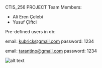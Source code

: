 CTIS_256 PROJECT
Team Members:
- Ali Eren Çelebi
- Yusuf Çiftci



Pre-defined users in db:

email: kubrick@gmail.com
password: 1234

email: tarantino@gmail.com
password: 1234


![alt text](https://i.imgur.com/QD0elIi.png)